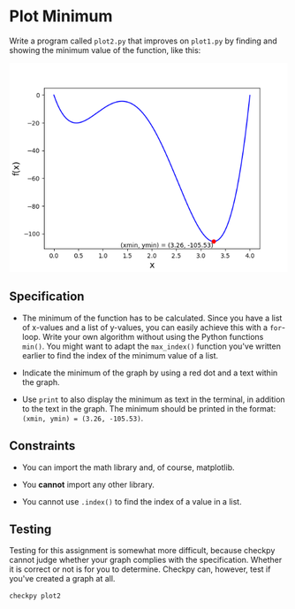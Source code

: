 # Plot Minimum

Write a program called `plot2.py` that improves on `plot1.py` by finding and showing the minimum value of the function, like this:

![](plot2.png)

## Specification

* The minimum of the function has to be calculated. Since you have a list of x-values and a list of y-values, you can easily achieve this with a `for`-loop. Write your own algorithm without using the Python functions `min()`. You might want to adapt the `max_index()` function you've written earlier to find the index of the minimum value of a list.

* Indicate the minimum of the graph by using a red dot and a text within the graph.

* Use `print` to also display the minimum as text in the terminal, in addition to the text in the graph. The minimum should be printed in the format: `(xmin, ymin) = (3.26, -105.53)`.

## Constraints

* You can import the math library and, of course, matplotlib.

* You **cannot** import any other library.

* You cannot use `.index()` to find the index of a value in a list.

## Testing

Testing for this assignment is somewhat more difficult, because checkpy cannot judge whether your graph complies with the specification. Whether it is correct or not is for you to determine. Checkpy can, however, test if you've created a graph at all.

    checkpy plot2
